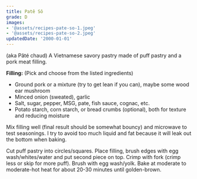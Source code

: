 ```yaml
---
title: Patê Sô
grade: D
images:
- '@assets/recipes-pate-so-1.jpeg'
- '@assets/recipes-pate-so-2.jpeg'
updatedDate: '2000-01-01'
---
```

(aka Pâté chaud) A Vietnamese savory pastry made of puff pastry and a pork
meat filling.


**Filling:** (Pick and choose from the listed ingredients)
- Ground pork or a mixture (try to get lean if you can), maybe some wood ear mushroom
- Minced onion (sweated), garlic
- Salt, sugar, pepper, MSG, pate, fish sauce, cognac, etc.
- Potato starch, corn starch, or bread crumbs (optional), both for texture and reducing moisture

Mix filling well (final result should be somewhat bouncy) and microwave to test
seasonings. I try to avoid too much liquid and fat because it will leak out the bottom when baking.

Cut puff pastry into circles/squares. Place filling, brush edges with egg wash/whites/water and
put second piece on top. Crimp with fork (crimp less or skip for more puff). Brush with egg wash/yolk.
Bake at moderate to moderate-hot heat for about 20-30 minutes until golden-brown.